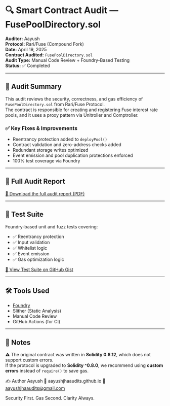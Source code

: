 # 🔍 Smart Contract Audit — FusePoolDirectory.sol

**Auditor:** Aayush  
**Protocol:** Rari/Fuse (Compound Fork)  
**Date:** April 19, 2025  
**Contract Audited:** `FusePoolDirectory.sol`  
**Audit Type:** Manual Code Review + Foundry-Based Testing  
**Status:** ✅ Completed

---

## 📄 Audit Summary

This audit reviews the security, correctness, and gas efficiency of `FusePoolDirectory.sol` from Rari/Fuse Protocol.  
The contract is responsible for creating and registering Fuse interest rate pools, and it uses a proxy pattern via Unitroller and Comptroller.

### ✅ Key Fixes & Improvements

- Reentrancy protection added to `deployPool()`
- Contract validation and zero-address checks added
- Redundant storage writes optimized
- Event emission and pool duplication protections enforced
- 100% test coverage via Foundry

---

## 📄 Full Audit Report

[🔗 Download the full audit report (PDF)](link-to-your-pdf-or-repo-file)

---

## 🧪 Test Suite

Foundry-based unit and fuzz tests covering:

- ✅ Reentrancy protection  
- ✅ Input validation  
- ✅ Whitelist logic  
- ✅ Event emission  
- ✅ Gas optimization logic  

[🔗 View Test Suite on GitHub Gist](https://gist.github.com/AayushJhaAudits/662611ecb405bfaa0d1e397ddb212318)

---

## 🛠️ Tools Used

- [Foundry](https://book.getfoundry.sh/)
- Slither (Static Analysis)
- Manual Code Review
- GitHub Actions (for CI)

---

## 📌 Notes

⚠️ The original contract was written in **Solidity 0.6.12**, which does not support custom errors.  
If the protocol is upgraded to **Solidity ^0.8.0**, we recommend using **custom errors** instead of `require()` to save gas.

✍️ Author
Aayush
🔗 aayushjhaaudits.github.io
📧 aayushjhaaudits@gmail.com

Security First. Gas Second. Clarity Always.

